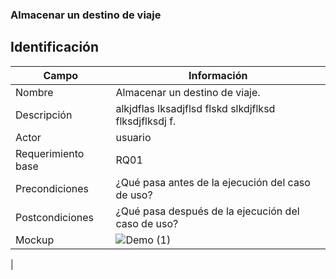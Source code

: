 ### Almacenar un destino de viaje
## Identificación

| Campo| Información|
| -----| ---- |
| Nombre | Almacenar un destino de viaje. |
| Descripción | alkjdflas lksadjflsd flskd slkdjflksd flksdjflksdj f. |
| Actor | usuario |
| Requerimiento  base  | RQ01|
| Precondiciones  | ¿Qué pasa antes de la ejecución del caso de uso?|
| Postcondiciones | ¿Qué pasa después de la ejecución del caso de uso?|
| Mockup| ![Demo (1)](https://user-images.githubusercontent.com/54365595/115477272-32770b80-a209-11eb-8186-ea46ac5a2655.png)
 |






